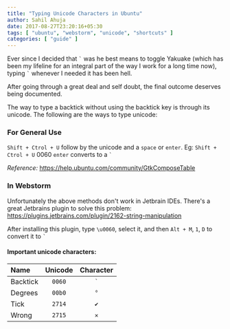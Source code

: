 ```yaml
---
title: "Typing Unicode Characters in Ubuntu"
author: Sahil Ahuja
date: 2017-08-27T23:20:16+05:30
tags: [ "ubuntu", "webstorm", "unicode", "shortcuts" ]
categories: [ "guide" ]
---
```


Ever since I decided that <code>&#96;</code> was he best means to toggle Yakuake (which has been my lifeline for an integral part of the way I work for a long time now), typing <code>&#96;</code> whenever I needed it has been hell.
<!--more-->
After going through a great deal and self doubt, the final outcome deserves being documented.

The way to type a backtick without using the backtick key is through its unicode. The following are the ways to type unicode:

### For General Use

`Shift + Ctrol + U` follow by the unicode and a `space` or `enter`.
Eg:  `Shift + Ctrol + U` 0060 `enter` converts to a ``` ` ```

*Reference:* https://help.ubuntu.com/community/GtkComposeTable 

### In Webstorm

Unfortunately the above methods don't work in Jetbrain IDEs. There's a great Jetbrains plugin to solve this problem: https://plugins.jetbrains.com/plugin/2162-string-manipulation

After installing this plugin, type `\u0060`, select it, and then `Alt + M`, `1`, `D` to convert it to ``` ` ```

#### Important unicode characters:
| Name        | Unicode       | Character   |
|:------------|:-------------:|:-----------:|
| Backtick    |  ```0060```   | ``` ` ```   |
| Degrees     |  ```00b0```   | ``` ° ```   |
| Tick        |  ```2714```   | ``` ✔ ```   |
| Wrong       |  ```2715```   | ``` ✕ ```   |
